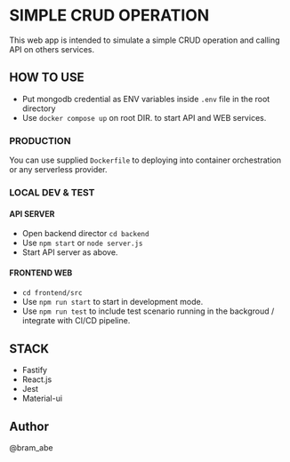 # SIMPLE CRUD OPERATION
This web app is intended to simulate a simple CRUD operation and calling API on others services.

## HOW TO USE
- Put mongodb credential as ENV variables inside `.env` file in the root directory
- Use `docker compose up` on root DIR. to start API and WEB services.

### PRODUCTION
You can use supplied `Dockerfile` to deploying into container orchestration or any serverless provider.

### LOCAL DEV & TEST
#### API SERVER
- Open backend director `cd backend`
- Use `npm start` or `node server.js` 
- Start API server as above.
#### FRONTEND WEB
- `cd frontend/src`
- Use `npm run start` to start in development mode.
- Use `npm run test` to include test scenario running in the backgroud / integrate with CI/CD pipeline.

## STACK
- Fastify
- React.js
- Jest
- Material-ui

## Author
@bram_abe